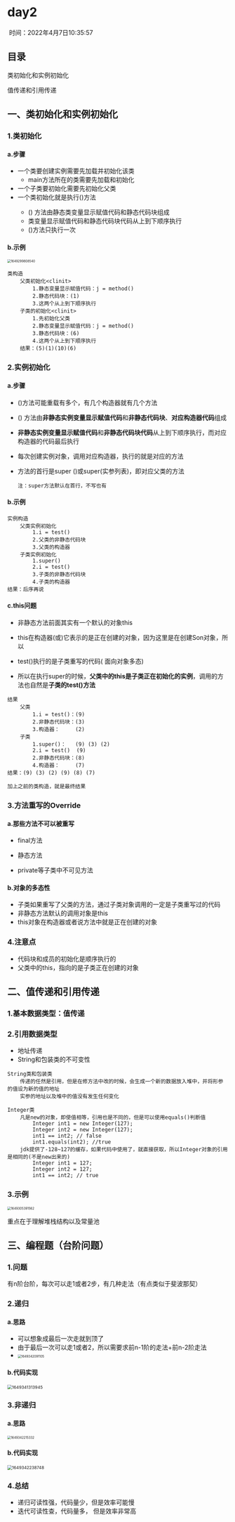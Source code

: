 # day2

​																																																时间：2022年4月7日10:35:57

## 目录

类初始化和实例初始化

值传递和引用传递

## 一、类初始化和实例初始化

### 1.类初始化

#### a.步骤

- 一个类要创建实例需要先加载并初始化该类
  - main方法所在的类需要先加载和初始化
- 一个子类要初始化需要先初始化父类
- 一个类初始化就是执行<clinit>()方法
  - <clinit>() 方法由静态类变量显示赋值代码和静态代码块组成
  - 类变量显示赋值代码和静态代码块代码从上到下顺序执行
  - <clinit>()方法只执行一次

#### b.示例

<img src="C:\Users\DELL\AppData\Roaming\Typora\typora-user-images\1649299808540.png" alt="1649299808540" style="zoom: 50%;" />

```
类构造
	父类初始化<clinit>
		1.静态变量显示赋值代码：j = method()
		2.静态代码块：(1)
		3.这两个从上到下顺序执行
	子类的初始化<clinit>
		1.先初始化父类
		2.静态变量显示赋值代码：j = method()
		3.静态代码块：(6)
		4.这两个从上到下顺序执行
	结果：(5)(1)(10)(6)
```



### 2.实例初始化

#### a.步骤

- <init>()方法可能重载有多个，有几个构造器就有几个<init>方法

- <init>() 方法由**非静态实例变量显示赋值代码**和**非静态代码块**、**对应构造器代码**组成

- **非静态实例变量显示赋值代码**和**非静态代码块代码**从上到下顺序执行，而对应构造器的代码最后执行

- 每次创建实例对象，调用对应构造器，执行的就是对应的<init>方法

- <init>方法的首行是super ()或super(实参列表)，即对应父类的<init>方法

  ```
  注：super方法默认在首行，不写也有
  ```

#### b.示例

```
实例构造
	父类实例初始化
		1.i = test()
		2.父类的非静态代码块
		3.父类的构造器
	子类实例初始化
		1.super()
		2.i = test()
		3.子类的非静态代码块
		4.子类的构造器
结果：后序再说
```

#### c.this问题

- 非静态方法前面其实有一个默认的对象this

- this在构造器(或<init>)它表示的是正在创建的对象，因为这里是在创建Son对象，所以

- test()执行的是子类重写的代码( 面向对象多态)
- 所以在执行super的时候，**父类中的this是子类正在初始化的实例**，调用的方法也自然是**子类的test()方法**

```
结果
	父类
		1.i = test()：(9)
		2.非静态代码块：(3)
		3.构造器：     (2)
	子类
		1.super()：   (9) (3) (2)
		2.i = test()  (9)
		2.非静态代码块：(8)
		4.构造器：     (7)
结果：(9) (3) (2) (9) (8) (7)

加上之前的类构造，就是最终结果
```

### 3.方法重写的Override

#### a.那些方法不可以被重写

- final方法

- 静态方法

- private等子类中不可见方法

#### b.对象的多态性

- 子类如果重写了父类的方法，通过子类对象调用的一定是子类重写过的代码
- 非静态方法默认的调用对象是this
- this对象在构造器或者说<init>方法中就是正在创建的对象

### 4.注意点

- 代码块和成员的初始化是顺序执行的
- 父类中的this，指向的是子类正在创建的对象

## 二、值传递和引用传递

### 1.基本数据类型：值传递

### 2.引用数据类型

- 地址传递
- String和包装类的不可变性

```
String类和包装类
	传递的任然是引用，但是在修方法中改的时候，会生成一个新的数据放入堆中，并将形参的值设为新的值的地址
	实参的地址以及堆中的值没有发生任何变化
	
Integer类
	凡是new的对象，即使值相等，引用也是不同的，但是可以使用equals()判断值
		Integer int1 = new Integer(127);
		Integer int2 = new Integer(127);
		int1 == int2; // false
		int1.equals(int2); //true
	jdk提供了-128~127的缓存，如果代码中使用了，就直接获取，所以Integer对象的引用是相同的(不是new出来的)
		Integer int1 = 127;
		Integer int2 = 127;
		int1 == int2; // true
```

### 3.示例

<img src="C:\Users\DELL\AppData\Roaming\Typora\typora-user-images\1649305391562.png" alt="1649305391562" style="zoom:50%;" />

重点在于理解堆栈结构以及常量池

## 三、编程题（台阶问题）

### 1.问题

有n阶台阶，每次可以走1或者2步，有几种走法（有点类似于斐波那契）

### 2.递归

#### a.思路

- 可以想象成最后一次走就到顶了
- 由于最后一次可以走1或者2，所以需要求前n-1阶的走法+前n-2阶走法
- <img src="C:\Users\DELL\AppData\Roaming\Typora\typora-user-images\1649342091105.png" alt="1649342091105" style="zoom: 50%;" />

#### b.代码实现

<img src="C:\Users\DELL\AppData\Roaming\Typora\typora-user-images\1649341313945.png" alt="1649341313945" style="zoom:67%;" />

### 3.非递归

#### a.思路

<img src="C:\Users\DELL\AppData\Roaming\Typora\typora-user-images\1649342215332.png" alt="1649342215332" style="zoom:50%;" />

#### b.代码实现

<img src="C:\Users\DELL\AppData\Roaming\Typora\typora-user-images\1649342238748.png" alt="1649342238748" style="zoom: 67%;" />

### 4.总结

- 递归可读性强，代码量少，但是效率可能慢
- 迭代可读性查，代码量多， 但是效率非常高